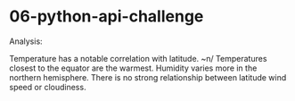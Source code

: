 # 06-python-api-challenge

Analysis:
  
  Temperature has a notable correlation with latitude. ~n/
  Temperatures closest to the equator are the warmest.
  Humidity varies more in the northern hemisphere.
  There is no strong relationship between latitude wind speed or cloudiness. 
  
